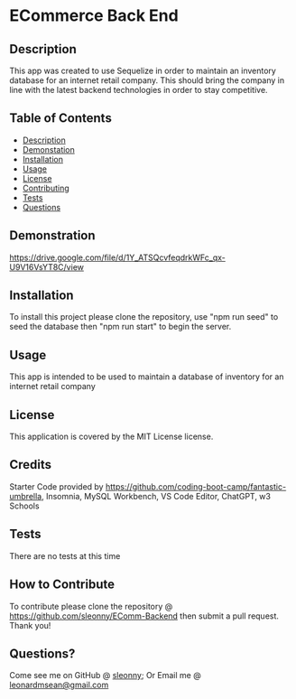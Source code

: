 # ECommerce Back End

## Description
    
This app was created to use Sequelize in order to maintain an inventory database for an internet retail company.  This should bring the company in line with the latest backend technologies in order to stay competitive.
    
## Table of Contents

- [Description](#description)
- [Demonstation](#demonstation)
- [Installation](#installation)
- [Usage](#usage)
- [License](#license)
- [Contributing](#contributing)
- [Tests](#tests)
- [Questions](#questions)

## Demonstration

https://drive.google.com/file/d/1Y_ATSQcvfeqdrkWFc_qx-U9V16VsYT8C/view
    
## Installation

To install this project please clone the repository, use "npm run seed" to seed the database then "npm run start" to begin the server.

## Usage
    
This app is intended to be used to maintain a database of inventory for an internet retail company

## License

This application is covered by the MIT License license. 
    
## Credits
    
Starter Code provided by https://github.com/coding-boot-camp/fantastic-umbrella, Insomnia, MySQL Workbench, VS Code Editor, ChatGPT, w3 Schools  
  
## Tests

There are no tests at this time
    
## How to Contribute
    
To contribute please clone the repository @ https://github.com/sleonny/EComm-Backend then submit a pull request.  Thank you!
     
## Questions?
    
Come see me on GitHub @ [sleonny](https://github.com/sleonny);
Or
Email me @ leonardmsean@gmail.com
